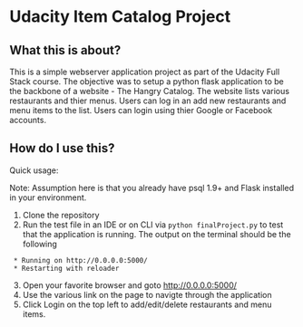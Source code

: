 # Udacity Item Catalog Project

What this is about?
-------------------

This is a simple webserver application project as part of the Udacity Full Stack course. The objective was to setup a python flask application to be the backbone of a website - The Hangry Catalog. The website lists various restaurants and thier menus. Users can log in an add new restaurants and menu items to the list. Users can login using thier Google or Facebook accounts.



How do I use this?
------------------

Quick usage:

Note: Assumption here is that you already have psql 1.9+ and Flask installed in your environment.

1. Clone the repository
2. Run the test file in an IDE or on CLI via `python finalProject.py` to test that the application is running. The output on the terminal should be the following 

```
 * Running on http://0.0.0.0:5000/
 * Restarting with reloader

```
3. Open your favorite browser and goto http://0.0.0.0:5000/
4. Use the various link on the page to navigte through the application
5. Click Login on the top left to add/edit/delete restaurants and menu items.
